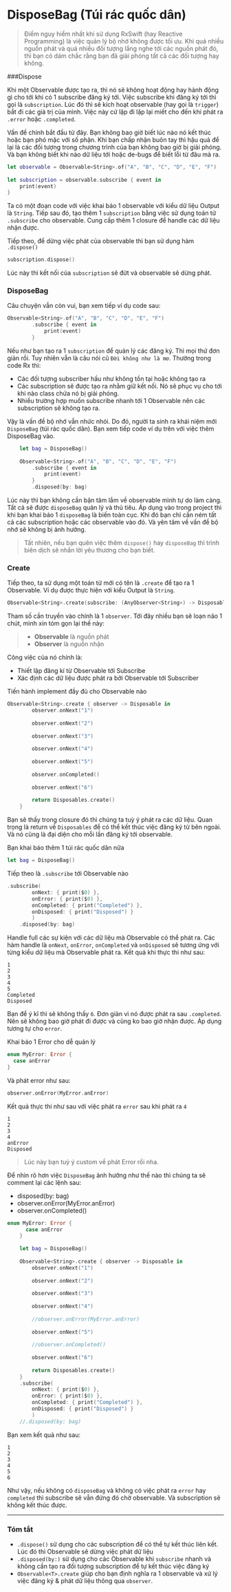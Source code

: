 # DisposeBag (Túi rác quốc dân)

> Điểm nguy hiểm nhất khi sử dụng RxSwift (hay Reactive Programming) là việc quản lý bộ nhớ không được tối ưu. Khi quá nhiều nguồn phát và quá nhiều đối tượng lắng nghe tới các nguồn phát đó, thì bạn có dám chắc rằng bạn đã giải phóng tất cả các đối tượng hay không.

###Dispose

Khi một Observable được tạo ra, thì nó sẽ không hoạt động hay hành động gì cho tới khi có 1 subscribe đăng ký tới. Việc subscribe khi đăng ký tới thì gọi là `subscription`. Lúc đó thì sẽ kích hoạt observable (hay gọi là `trigger`) bắt đi các giá trị của mình. Việc này cứ lặp đi lặp lại miết cho đến khi phát ra `.error` hoặc `.completed`.

Vấn đề chính bắt đầu từ đây. Bạn không bao giờ biết lúc nào nó kết thúc hoặc bạn phó mặc với số phận. Khi bạn chấp nhận buôn tay thì hậu quả để lại là các đối tượng trong chương trình của bạn không bao giờ bị giải phóng. Và bạn không biết khi nào dữ liệu tới hoặc de-bugs để biết lỗi từ đâu mà ra.

```swift
let observable = Observable<String>.of("A", "B", "C", "D", "E", "F")
    
let subscription = observable.subscribe { event in
    print(event)
}
```

Ta có một đoạn code với việc khai báo 1 observable với kiểu dữ liệu Output là `String`. Tiếp sau đó, tạo thêm 1 `subscription` bằng việc sử dụng toán tử `.subscribe` cho observable. Cung cấp thêm 1 closure để handle các dữ liệu nhận được.

Tiếp theo, để dừng việc phát của observable thì bạn sử dụng hàm `.dispose()` 

```swift
subscription.dispose()
```

Lúc này thì kết nối của `subscription` sẽ đứt và observable sẽ dừng phát.

### DisposeBag

Câu chuyện vẫn còn vui, bạn xem tiếp ví dụ code sau:

```swift
Observable<String>.of("A", "B", "C", "D", "E", "F")
        .subscribe { event in
            print(event)
        }
```

Nếu như bạn tạo ra 1 `subscription` để quản lý các đăng ký. Thì mọi thứ đơn giản rồi. Tuy nhiên vẫn là câu nói cũ `Đời không như là mơ`. Thường trong code Rx thì:

* Các đối tượng subscriber hầu như không tồn tại hoặc không tạo ra
* Các subscription sẽ được tạo ra nhằm giữ kết nối. Nó sẽ phục vụ cho tới khi nào class chứa nó bị giải phóng.
* Nhiều trường hợp muốn subscribe nhanh tới 1 Observable nên các subscription sẽ không tạo ra.

Vậy là vấn đề bộ nhớ vẫn nhức nhói. Do đó, người ta sinh ra khái niệm mới `DisposeBag` (túi rác quốc dân). Bạn xem tiếp code ví dụ trên với việc thêm DisposeBag vào.

```swift
    let bag = DisposeBag()
    
    Observable<String>.of("A", "B", "C", "D", "E", "F")
        .subscribe { event in
            print(event)
        }
        .disposed(by: bag)
```

Lúc này thì bạn không cần bận tâm lắm về observable mình tự do làm càng. Tất cả sẽ được `disposeBag` quản lý và thủ tiêu. Áp dụng vào trong project thì khi bạn khai báo 1 `disposeBag` là biến toàn cục. Khi đó bạn chỉ cần ném tất cả các subscription hoặc các observable vào đó. Và yên tâm về vấn đề bộ nhớ sẽ không bị ảnh hưởng.

> Tất nhiên, nếu bạn quên việc thêm `dispose()` hay `disposeBag` thì trình biên dịch sẽ nhắn lời yêu thương cho bạn biết.

### Create

Tiếp theo, ta sử dụng một toán tử mới có tên là `.create` để tạo ra 1 Observable. Ví dụ được thực hiện với kiểu Output là `String`.

```swift
Observable<String>.create(subscribe: (AnyObserver<String>) -> Disposable##(AnyObserver<String>) -> Disposable>)

```

Tham số cần truyền vào chính là 1 `observer`. Tới đây nhiều bạn sẽ loạn não 1 chút, mình xin tóm gọn lại thế này:

> * **Observable** là nguồn phát
> * **Observer** là nguồn nhận

Công việc của nó chính là:

* Thiết lập đăng kí từ Observable tới Subscribe
* Xác định các dữ liệu được phát ra bởi Observable tới Subscriber

Tiến hành implement đầy đủ cho Observable nào

```swift
Observable<String>.create { observer -> Disposable in
        observer.onNext("1")
        
        observer.onNext("2")
        
        observer.onNext("3")
        
        observer.onNext("4")
        
        observer.onNext("5")
        
        observer.onCompleted()
        
        observer.onNext("6")
        
        return Disposables.create()
    }
```

Bạn sẽ thấy trong closure đó thì chúng ta tuỳ ý phát ra các dữ liệu. Quan trọng là return về `Disposables` để có thể kết thúc việc đăng ký từ bên ngoài. Và nó cũng là đại diện cho mỗi lần đăng ký tới observable.

Bạn khai báo thêm 1 túi rác quốc dân nữa 

```swift
let bag = DisposeBag()
```

Tiếp theo là `.subscribe` tới Observable nào

```swift
.subscribe(
        onNext: { print($0) },
        onError: { print($0) },
        onCompleted: { print("Completed") },
        onDisposed: { print("Disposed") }
        )
    .disposed(by: bag)
```

Handle full các sự kiện với các dữ liệu mà Observable có thể phát ra. Các hàm handle là `onNext`, `onError`, `onCompleted` và `onDisposed` sẽ tương ứng với từng kiểu dữ liệu mà Observable phát ra. Kết quả khi thực thi như sau:

```
1
2
3
4
5
Completed
Disposed
```

Bạn để ý kĩ thì sẽ không thấy `6`. Đơn giản vì nó được phát ra sau `.completed`. Nên sẽ không bao giờ phát đi được và cũng ko bao giờ nhận được. Áp dụng tương tự cho `error`.

Khai báo 1 Error cho dễ quản lý

```swift
enum MyError: Error {
  case anError
}
```

Và phát error như sau:

```swift
observer.onError(MyError.anError)
```

Kết quả thực thi như sau với việc phát ra `error` sau khi phát ra `4`

```
1
2
3
4
anError
Disposed
```

> Lúc này bạn tuỳ ý custom về phát Error rồi nha.

Để nhìn rõ hơn việc `DisposeBag` ảnh hưởng như thế nào thì chúng ta sẽ comment lại các lệnh sau:

* disposed(by: bag)
* observer.onError(MyError.anError)
* observer.onCompleted()

```swift
enum MyError: Error {
      case anError
    }
    
    let bag = DisposeBag()
    
    Observable<String>.create { observer -> Disposable in
        observer.onNext("1")
        
        observer.onNext("2")
        
        observer.onNext("3")
        
        observer.onNext("4")
        
        //observer.onError(MyError.anError)
        
        observer.onNext("5")
        
        //observer.onCompleted()
        
        observer.onNext("6")
        
        return Disposables.create()
    }
    .subscribe(
        onNext: { print($0) },
        onError: { print($0) },
        onCompleted: { print("Completed") },
        onDisposed: { print("Disposed") }
        )
    //.disposed(by: bag)
```

Bạn xem kết quả như sau:

```
1
2
3
4
5
6
```

Như vậy, nếu không có `disposeBag` và không có việc phát ra `error` hay `completed` thì subscribe sẽ vẫn đứng đó chờ observable. Và subscription sẽ không kết thúc được.

---

### Tóm tắt

* `.dispose()` sử dụng cho các subscription để có thể tự kết thúc liên kết. Lúc đó thì Observable sẽ dừng việc phát dữ liệu
* `.disposed(by:)` sử dụng cho các Observable khi `subscribe` nhanh và không cần tạo ra đối tượng subscription để tự kết thúc việc đăng ký
* `Observable<T>.create` giúp cho bạn định nghĩa ra 1 observable và xử lý việc đăng ký & phát dữ liệu thông qua `observer`.
